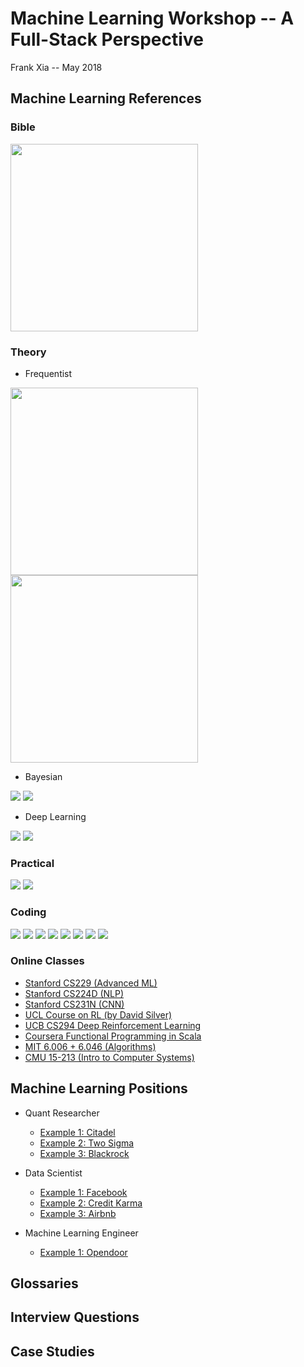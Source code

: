 # Machine Learning Workshop -- A Full-Stack Perspective

Frank Xia -- May 2018


## Machine Learning References

### Bible

<img src="images/copy_and_paste_from_stack_overflow.png" width="300px">

### Theory

* Frequentist

<img src="images/ISLR.jpg" width="300px">
<img src="images/ESL.png" width="300px">

* Bayesian

![](images/PRML.png)
![](images/MLAPP.png)

* Deep Learning

![](images/deep_learning.png)
![](images/RL.jpg)

### Practical

![](images/ML_in_action.png)
![](images/building_ML_systems_with_python.png)

### Coding

![](images/Algo.png)
![](images/CSAPP.png)
![](images/python_for_data_analysis.png)
![](images/fluent_python.png)
![](images/high_performance_python.png)
![](images/advanced_R.png)
![](images/Learning_Spark.png)
![](images/Learning_Scala.png)

### Online Classes

* [Stanford CS229 (Advanced ML)](http://cs229.stanford.edu/)
* [Stanford CS224D (NLP)](http://cs224d.stanford.edu/)
* [Stanford CS231N (CNN)](http://cs231n.stanford.edu/)
* [UCL Course on RL (by David Silver)](http://www0.cs.ucl.ac.uk/staff/d.silver/web/Teaching.html)
* [UCB CS294 Deep Reinforcement Learning](http://rll.berkeley.edu/deeprlcourse/) 
* [Coursera Functional Programming in Scala](https://www.coursera.org/learn/progfun1) 
* [MIT 6.006 + 6.046 (Algorithms)](https://ocw.mit.edu/courses/electrical-engineering-and-computer-science/6-006-introduction-to-algorithms-fall-2011/)
* [CMU 15-213 (Intro to Computer Systems)](https://www.cs.cmu.edu/~213/)


## Machine Learning Positions

* Quant Researcher
    - [Example 1: Citadel](https://www.citadel.com/careers/details/quantitative-researcher-full-time/)
    - [Example 2: Two Sigma](https://careers.twosigma.com/careers/JobDetail/New-York-New-York-United-States-Quantitative-Research-Associate/292)
    - [Example 3: Blackrock](https://www.velvetjobs.com/job-posting/blackrock-sae-quantitative-researcher-119321)
    
* Data Scientist
    - [Example 1: Facebook](https://www.facebook.com/careers/jobs/a0I1H00000LCNWKUA5/)
    - [Example 2: Credit Karma](https://www.creditkarma.com/careers/jobs/engineering/senior-data-scientist-engineering)
    - [Example 3: Airbnb](https://www.airbnb.com/careers/departments/position/38405)
    
* Machine Learning Engineer
    - [Example 1: Opendoor](https://jobs.lever.co/opendoor/47bbc9cf-2d6e-4b5a-8f53-0050a1eb8937)

## Glossaries

## Interview Questions

## Case Studies